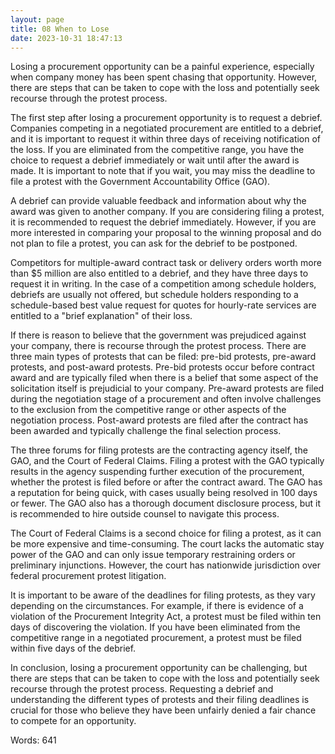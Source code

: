 ```yaml
---
layout: page
title: 08 When to Lose
date: 2023-10-31 18:47:13
---
```

Losing a procurement opportunity can be a painful experience, especially when company money has been spent chasing that opportunity. However, there are steps that can be taken to cope with the loss and potentially seek recourse through the protest process.

The first step after losing a procurement opportunity is to request a debrief. Companies competing in a negotiated procurement are entitled to a debrief, and it is important to request it within three days of receiving notification of the loss. If you are eliminated from the competitive range, you have the choice to request a debrief immediately or wait until after the award is made. It is important to note that if you wait, you may miss the deadline to file a protest with the Government Accountability Office (GAO). 

A debrief can provide valuable feedback and information about why the award was given to another company. If you are considering filing a protest, it is recommended to request the debrief immediately. However, if you are more interested in comparing your proposal to the winning proposal and do not plan to file a protest, you can ask for the debrief to be postponed.

Competitors for multiple-award contract task or delivery orders worth more than $5 million are also entitled to a debrief, and they have three days to request it in writing. In the case of a competition among schedule holders, debriefs are usually not offered, but schedule holders responding to a schedule-based best value request for quotes for hourly-rate services are entitled to a "brief explanation" of their loss.

If there is reason to believe that the government was prejudiced against your company, there is recourse through the protest process. There are three main types of protests that can be filed: pre-bid protests, pre-award protests, and post-award protests. Pre-bid protests occur before contract award and are typically filed when there is a belief that some aspect of the solicitation itself is prejudicial to your company. Pre-award protests are filed during the negotiation stage of a procurement and often involve challenges to the exclusion from the competitive range or other aspects of the negotiation process. Post-award protests are filed after the contract has been awarded and typically challenge the final selection process.

The three forums for filing protests are the contracting agency itself, the GAO, and the Court of Federal Claims. Filing a protest with the GAO typically results in the agency suspending further execution of the procurement, whether the protest is filed before or after the contract award. The GAO has a reputation for being quick, with cases usually being resolved in 100 days or fewer. The GAO also has a thorough document disclosure process, but it is recommended to hire outside counsel to navigate this process.

The Court of Federal Claims is a second choice for filing a protest, as it can be more expensive and time-consuming. The court lacks the automatic stay power of the GAO and can only issue temporary restraining orders or preliminary injunctions. However, the court has nationwide jurisdiction over federal procurement protest litigation.

It is important to be aware of the deadlines for filing protests, as they vary depending on the circumstances. For example, if there is evidence of a violation of the Procurement Integrity Act, a protest must be filed within ten days of discovering the violation. If you have been eliminated from the competitive range in a negotiated procurement, a protest must be filed within five days of the debrief.

In conclusion, losing a procurement opportunity can be challenging, but there are steps that can be taken to cope with the loss and potentially seek recourse through the protest process. Requesting a debrief and understanding the different types of protests and their filing deadlines is crucial for those who believe they have been unfairly denied a fair chance to compete for an opportunity.

Words: 641